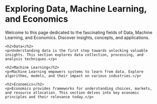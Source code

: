 <!DOCTYPE html>
<html lang="en" data-color-mode="auto" data-light-theme="light" data-dark-theme="dark">
<head>
    <meta charset="UTF-8">
    <title>Data, Machine Learning and Economics</title>
</head>
<body>
    <h1>Exploring Data, Machine Learning, and Economics</h1>
    <p>Welcome to this page dedicated to the fascinating fields of Data, Machine Learning, and Economics. Discover insights, concepts, and applications.</p>

    <h2>Data</h2>
    <p>Understanding data is the first step towards unlocking valuable insights. This section explores data collection, processing, and analysis techniques.</p>

    <h2>Machine Learning</h2>
    <p>Machine Learning empowers systems to learn from data. Explore algorithms, models, and their impact on various industries.</p>

    <h2>Economics</h2>
    <p>Economics provides frameworks for understanding choices, markets, and resource allocation. This section delves into key economic principles and their relevance today.</p>
</body>
</html>
